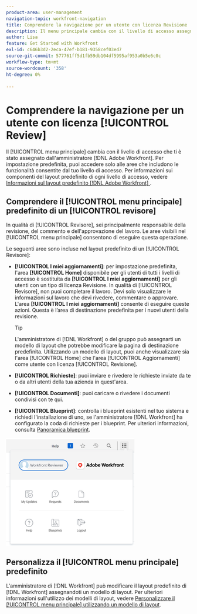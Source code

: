```yaml
---
product-area: user-management
navigation-topic: workfront-navigation
title: Comprendere la navigazione per un utente con licenza Revisione
description: Il menu principale cambia con il livello di accesso assegnato dall'amministratore  [!DNL Adobe Workfront] . Per impostazione predefinita, puoi accedere solo alle aree che includono le funzionalità consentite dal tuo livello di accesso.
author: Lisa
feature: Get Started with Workfront
exl-id: c646b3d2-2eca-47ef-b181-9358cef03ed7
source-git-commit: 577761ff5d1fb59db104df5995af953a0b5e6c0c
workflow-type: tm+mt
source-wordcount: '358'
ht-degree: 0%

---
```


# Comprendere la navigazione per un utente con licenza [!UICONTROL Review]

Il [!UICONTROL menu principale] cambia con il livello di accesso che ti è stato assegnato dall&#39;amministratore [!DNL Adobe Workfront]. Per impostazione predefinita, puoi accedere solo alle aree che includono le funzionalità consentite dal tuo livello di accesso. Per informazioni sui componenti del layout predefinito di ogni livello di accesso, vedere [Informazioni sul layout predefinito [!DNL Adobe Workfront] &#x200B;](../../../administration-and-setup/customize-workfront/use-layout-templates/about-the-default-wf-layout.md).

## Comprendere il [!UICONTROL menu principale] predefinito di un [!UICONTROL revisore]

In qualità di [!UICONTROL Revisore], sei principalmente responsabile della revisione, del commento e dell&#39;approvazione del lavoro. Le aree visibili nel [!UICONTROL menu principale] consentono di eseguire questa operazione.

Le seguenti aree sono incluse nel layout predefinito di un [!UICONTROL Revisore]:

* **[!UICONTROL I miei aggiornamenti]**: per impostazione predefinita, l&#39;area **[!UICONTROL Home]** disponibile per gli utenti di tutti i livelli di accesso è sostituita da **[!UICONTROL I miei aggiornamenti]** per gli utenti con un tipo di licenza Revisione. In qualità di [!UICONTROL Revisore], non puoi completare il lavoro. Devi solo visualizzare le informazioni sul lavoro che devi rivedere, commentare o approvare. L&#39;area **[!UICONTROL I miei aggiornamenti]** consente di eseguire queste azioni. Questa è l’area di destinazione predefinita per i nuovi utenti della revisione.

  >[!TIP]
  >
  >L&#39;amministratore di [!DNL Workfront] o del gruppo può assegnarti un modello di layout che potrebbe modificare la pagina di destinazione predefinita. Utilizzando un modello di layout, puoi anche visualizzare sia l&#39;area [!UICONTROL Home] che l&#39;area [!UICONTROL Aggiornamenti] come utente con licenza [!UICONTROL Revisione].

* **[!UICONTROL Richieste]**: puoi inviare e rivedere le richieste inviate da te o da altri utenti della tua azienda in quest&#39;area.
* **[!UICONTROL Documenti]**: puoi caricare o rivedere i documenti condivisi con te qui.
* **[!UICONTROL Blueprint]**: controlla i blueprint esistenti nel tuo sistema e richiedi l&#39;installazione di uno, se l&#39;amministratore [!DNL Workfront] ha configurato la coda di richieste per i blueprint. Per ulteriori informazioni, consulta [Panoramica blueprint](../../../administration-and-setup/blueprints/blueprints-overview.md).


![Accedi agli aggiornamenti dal menu principale](assets/access-my-updates-from-main-menu-reviewer-user-nwe-350x294.png)

## Personalizza il [!UICONTROL menu principale] predefinito

L&#39;amministratore di [!DNL Workfront] può modificare il layout predefinito di [!DNL Workfront] assegnandoti un modello di layout. Per ulteriori informazioni sull&#39;utilizzo dei modelli di layout, vedere [Personalizzare il [!UICONTROL menu principale] utilizzando un modello di layout](../../../administration-and-setup/customize-workfront/use-layout-templates/customize-main-menu.md).
